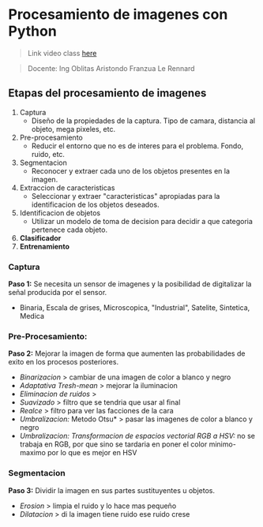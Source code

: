 # Procesamiento de imagenes con Python

> Link video class [here](https://transcripts.gotomeeting.com/#/s/9846b9a9524cf06a4a00bd07b5ab8cfe62a1ba925ced164caf490913b6f8dadb)

> Docente: Ing Oblitas Aristondo Franzua Le Rennard

## Etapas del procesamiento de imagenes

1. Captura
    - Diseño de la propiedades de la captura. Tipo de camara, distancia al objeto, mega pixeles, etc.
2. Pre-procesamiento
    - Reducir el entorno que no es de interes para el problema. Fondo, ruido, etc.
3. Segmentacion
    - Reconocer y extraer cada uno de los objetos presentes en la imagen.
4. Extraccion de caracteristicas
    - Seleccionar y extraer "caracteristicas" apropiadas para la identificacion de los objetos deseados.
5. Identificacion de objetos
    - Utilizar un modelo de toma de decision para decidir a que categoria pertenece cada objeto.
6. **Clasificador**
7. **Entrenamiento**

### Captura

**Paso 1:** Se necesita un sensor de imagenes y la posibilidad de digitalizar la señal producida por el sensor.
- Binaria, Escala de grises, Microscopica, "Industrial", Satelite, Sintetica, Medica

### Pre-Procesamiento:

**Paso 2:** Mejorar la imagen de forma que aumenten las probabilidades de exito en los procesos posteriores.
- *Binarizacion* > cambiar de una imagen de color a blanco y negro
- *Adaptativa Tresh-mean* > mejorar la iluminacion
- *Eliminacion de ruidos* >
- *Suavizado* > filtro que se tendria que usar al final
- *Realce* > filtro para ver las facciones de la cara
- *Umbralizacion:* Metodo Otsu* > pasar las imagenes de color a blanco y negro
- *Umbralizacion: Transformacion de espacios vectorial RGB a HSV:* no se trabaja en RGB, por que sino se tardaria en poner el color minimo-maximo por lo que es mejor en HSV

### Segmentacion

**Paso 3:** Dividir la imagen en sus partes sustituyentes u objetos.
- *Erosion* > limpia el ruido y lo hace mas pequeño
- *Dilatacion* > di la imagen tiene ruido ese ruido crese

